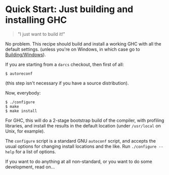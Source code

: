 # Quick Start: Just building and installing GHC


>
>
> "I just want to build it!"
>
>


No problem.  This recipe should build and install a working GHC with
all the default settings.  (unless you're on Windows, in which case go
to [Building/Windows](building/windows)).



If you are starting from a `darcs` checkout, then first of all:


```wiki
$ autoreconf
```


(this step isn't necessary if you have a source distribution).



Now, everybody:


```wiki
$ ./configure
$ make
$ make install
```


For GHC, this will do a 2-stage bootstrap build of the compiler, with
profiling libraries, and install the results in the default location
(under `/usr/local` on Unix, for example).



The `configure` script is a standard GNU
`autoconf` script, and accepts the usual options for
changing install locations and the like.  Run
`./configure --help` for a list of
options.



If you want to do anything at all non-standard, or you
want to do some development, read on...


